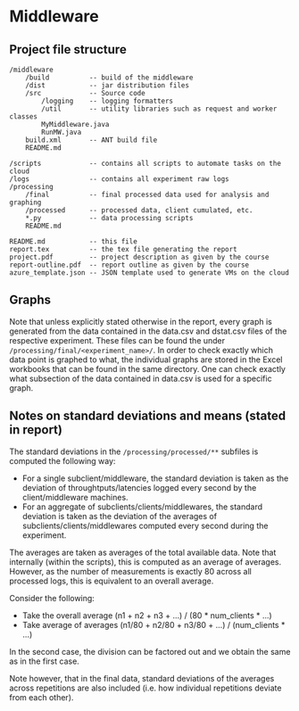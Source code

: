 # Middleware

## Project file structure
```
/middleware
    /build          -- build of the middleware
    /dist           -- jar distribution files
    /src            -- Source code
        /logging    -- logging formatters
        /util       -- utility libraries such as request and worker classes
        MyMiddleware.java
        RunMW.java
    build.xml       -- ANT build file
    README.md

/scripts            -- contains all scripts to automate tasks on the cloud
/logs               -- contains all experiment raw logs
/processing
    /final          -- final processed data used for analysis and graphing
    /processed      -- processed data, client cumulated, etc.
    *.py            -- data processing scripts
    README.md

README.md           -- this file
report.tex          -- the tex file generating the report
project.pdf         -- project description as given by the course
report-outline.pdf  -- report outline as given by the course
azure_template.json -- JSON template used to generate VMs on the cloud
```

## Graphs
Note that unless explicitly stated otherwise in the report, every graph is generated from the data contained in the data.csv and dstat.csv files of the respective experiment. These files can be found the under `/processing/final/<experiment_name>/`. In order to check exactly which data point is graphed to what, the individual graphs are stored in the Excel workbooks that can be found in the same directory. One can check exactly what subsection of the data contained in data.csv is used for a specific graph.

## Notes on standard deviations and means (stated in report)
The standard deviations in the `/processing/processed/**` subfiles is computed the following way:
- For a single subclient/middleware, the standard deviation is taken as the deviation of throughtputs/latencies logged every second by the client/middleware machines.
- For an aggregate of subclients/clients/middlewares, the standard deviation is taken as the deviation of the averages of subclients/clients/middlewares computed every second during the experiment.

The averages are taken as averages of the total available data. Note that internally (within the scripts), this is computed as an average of averages. However, as the number of measurements is exactly 80 across all processed logs, this is equivalent to an overall average.

Consider the following:
- Take the overall average (n1 + n2 + n3 + ...) / (80 * num_clients * ...)
- Take average of averages (n1/80 + n2/80 + n3/80 + ...) / (num_clients * ...)

In the second case, the division can be factored out and we obtain the same as in the first case.

Note however, that in the final data, standard deviations of the averages across repetitions are also included (i.e. how individual repetitions deviate from each other).
